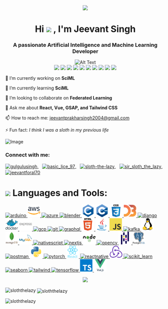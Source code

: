 
<div align="center">
    <img src="https://github-production-user-asset-6210df.s3.amazonaws.com/74038190/240304586-d48893bd-0757-481c-8d7e-ba3e163feae7.png?X-Amz-Algorithm=AWS4-HMAC-SHA256&X-Amz-Credential=AKIAVCODYLSA53PQK4ZA%2F20240914%2Fus-east-1%2Fs3%2Faws4_request&X-Amz-Date=20240914T021216Z&X-Amz-Expires=300&X-Amz-Signature=fcf01a70fb6682dfb84ce0983ee05ff8b0bae7e9f7779a5e84a42c3efddf85f1&X-Amz-SignedHeaders=host&actor_id=117072021&key_id=0&repo_id=588181932">
</div>
<h1 align="center">Hi <img src="https://github-production-user-asset-6210df.s3.amazonaws.com/74038190/238200842-406eb3e6-caba-401d-93c8-e0a7941c84b9.gif?X-Amz-Algorithm=AWS4-HMAC-SHA256&X-Amz-Credential=AKIAVCODYLSA53PQK4ZA%2F20240914%2Fus-east-1%2Fs3%2Faws4_request&X-Amz-Date=20240914T020938Z&X-Amz-Expires=300&X-Amz-Signature=c5b528d62e3b122adc5823bbe4db8fc6c4603678216da5f65c48977f4f7d4ad1&X-Amz-SignedHeaders=host&actor_id=117072021&key_id=0&repo_id=588181932" width= 100> , I'm Jeevant Singh</h1>
<h3 align="center">A passionate Artificial Intelligence and Machine Learning Developer</h3>
<div align = "center">
    <img src="https://github-production-user-asset-6210df.s3.amazonaws.com/74038190/242390524-0c7eb6ed-663b-4ce4-bfbd-18239a38ba1b.gif?X-Amz-Algorithm=AWS4-HMAC-SHA256&X-Amz-Credential=AKIAVCODYLSA53PQK4ZA%2F20240914%2Fus-east-1%2Fs3%2Faws4_request&X-Amz-Date=20240914T023546Z&X-Amz-Expires=300&X-Amz-Signature=a7505ef22ed936a66aad62b72d76a286b55e1562c4f1d2bf7523ca5f6e266c74&X-Amz-SignedHeaders=host&actor_id=117072021&key_id=0&repo_id=588181932" alt="Alt Text">  
</div>
<div align="center">
  <img src="https://user-images.githubusercontent.com/74038190/212257454-16e3712e-945a-4ca2-b238-408ad0bf87e6.gif" width = 100>
    <img src="https://github-production-user-asset-6210df.s3.amazonaws.com/74038190/238200437-de038172-e903-4951-926c-755878deb0b4.gif?X-Amz-Algorithm=AWS4-HMAC-SHA256&X-Amz-Credential=AKIAVCODYLSA53PQK4ZA%2F20240914%2Fus-east-1%2Fs3%2Faws4_request&X-Amz-Date=20240914T015125Z&X-Amz-Expires=300&X-Amz-Signature=8edda3d8be730289236a9a63a9067fdf824686df2ff2e5f1f989c3514236de2b&X-Amz-SignedHeaders=host&actor_id=117072021&key_id=0&repo_id=588181932" width= 100>
  <img src="https://github-production-user-asset-6210df.s3.amazonaws.com/74038190/238200620-398b19b1-9aae-4c1f-8bc0-d172a2c08d68.gif?X-Amz-Algorithm=AWS4-HMAC-SHA256&X-Amz-Credential=AKIAVCODYLSA53PQK4ZA%2F20240914%2Fus-east-1%2Fs3%2Faws4_request&X-Amz-Date=20240914T015453Z&X-Amz-Expires=300&X-Amz-Signature=9daba6356135bb51f4c7468603adb40ca734782009fd5e9382fa26e4106fd06e&X-Amz-SignedHeaders=host&actor_id=117072021&key_id=0&repo_id=588181932" width = 120> 
  <img src="https://user-images.githubusercontent.com/74038190/212257460-738ff738-247f-4445-a718-cdd0ca76e2db.gif" width = 100> 
    <img src="https://user-images.githubusercontent.com/74038190/212257472-08e52665-c503-4bd9-aa20-f5a4dae769b5.gif" width = 100> 
    <img src="https://user-images.githubusercontent.com/74038190/212257468-1e9a91f1-b626-4baa-b15d-5c385dfa7ed2.gif" width = 100> 
    <img src="https://user-images.githubusercontent.com/74038190/212281775-b468df30-4edc-4bf8-a4ee-f52e1aaddc86.gif" width = 100> 
    <img src="https://user-images.githubusercontent.com/74038190/212257467-871d32b7-e401-42e8-a166-fcfd7baa4c6b.gif" width = 100> 
    <img src="https://github-production-user-asset-6210df.s3.amazonaws.com/74038190/238200441-1a797f46-efe4-41e6-9e75-5303e1bbcbfa.gif?X-Amz-Algorithm=AWS4-HMAC-SHA256&X-Amz-Credential=AKIAVCODYLSA53PQK4ZA%2F20240914%2Fus-east-1%2Fs3%2Faws4_request&X-Amz-Date=20240914T020235Z&X-Amz-Expires=300&X-Amz-Signature=7bebb28b8330ed6a1729d4760a49988fa6a9b55307d9da27b345dc92bac75864&X-Amz-SignedHeaders=host&actor_id=117072021&key_id=0&repo_id=588181932" width = 100> 
    <img src="https://user-images.githubusercontent.com/74038190/212281780-0afd9616-8310-46e9-a898-c4f5269f1387.gif" width = 100> 
</div>


<div class="flex flex-col md:flex-row items-center justify-between p-6">
  <!-- Left Side: Text Content -->
  <div class="md:w-1/2 space-y-4 text-left">
    <p>🔭 I’m currently working on <strong>SciML</strong></p>
    <p>🌱 I’m currently learning <strong>SciML</strong></p>
    <p>👯 I’m looking to collaborate on <strong>Federated Learning</strong></p>
    <p>💬 Ask me about <strong>React, Vue, GSAP, and Tailwind CSS</strong></p>
    <p>📫 How to reach me: <a href="mailto:jeevantprakharsingh2004@gmail.com" class="text-blue-500 underline">jeevantprakharsingh2004@gmail.com</a></p>
    <p>⚡ Fun fact: <em>I think I was a sloth in my previous life</em></p>
  </div>

  <!-- Right Side: Image -->
  <div class="md:w-1/2 flex justify-center mt-6 md:mt-0">
    <img src="https://user-images.githubusercontent.com/74038190/216656963-09118229-8a9e-4af0-910c-c37f35f2e210.gif" alt="Image" class="rounded-lg shadow-lg max-w-full h-auto">
  </div>
</div>

### Connect with me:

<p align="left">
  <a href="https://twitter.com/gulgulusingh" target="blank">
    <img align="center" src="https://raw.githubusercontent.com/rahuldkjain/github-profile-readme-generator/master/src/images/icons/Social/twitter.svg" alt="gulgulusingh" height="30" width="40" />
  </a>&nbsp;&nbsp;
  <a href="https://www.codechef.com/users/basic_lice_97" target="blank">
    <img align="center" src="https://cdn.jsdelivr.net/npm/simple-icons@3.1.0/icons/codechef.svg" alt="basic_lice_97" height="30" width="40" />
  </a>&nbsp;&nbsp;
  <a href="https://codeforces.com/profile/sloth-the-lazy" target="blank">
    <img align="center" src="https://raw.githubusercontent.com/rahuldkjain/github-profile-readme-generator/master/src/images/icons/Social/codeforces.svg" alt="sloth-the-lazy" height="30" width="40" />
  </a>&nbsp;&nbsp;
  <a href="https://www.leetcode.com/sir_sloth_the_lazy" target="blank">
    <img align="center" src="https://raw.githubusercontent.com/rahuldkjain/github-profile-readme-generator/master/src/images/icons/Social/leet-code.svg" alt="sir_sloth_the_lazy" height="30" width="40" />
  </a>&nbsp;&nbsp;
  <a href="https://auth.geeksforgeeks.org/user/jeevantforal70" target="blank">
    <img align="center" src="https://raw.githubusercontent.com/rahuldkjain/github-profile-readme-generator/master/src/images/icons/Social/geeks-for-geeks.svg" alt="jeevantforal70" height="30" width="40" />
  </a>
</p>
<h1 align="left"> <img src ="https://user-images.githubusercontent.com/74038190/212284087-bbe7e430-757e-4901-90bf-4cd2ce3e1852.gif" width=50> Languages and Tools:</h1>
<p align="left"> <a href="https://www.arduino.cc/" target="_blank" rel="noreferrer"> <img src="https://cdn.worldvectorlogo.com/logos/arduino-1.svg" alt="arduino" width="40" height="40"/> </a> <a href="https://aws.amazon.com" target="_blank" rel="noreferrer"> <img src="https://raw.githubusercontent.com/devicons/devicon/master/icons/amazonwebservices/amazonwebservices-original-wordmark.svg" alt="aws" width="40" height="40"/> </a> <a href="https://azure.microsoft.com/en-in/" target="_blank" rel="noreferrer"> <img src="https://www.vectorlogo.zone/logos/microsoft_azure/microsoft_azure-icon.svg" alt="azure" width="40" height="40"/> </a> <a href="https://www.blender.org/" target="_blank" rel="noreferrer"> <img src="https://download.blender.org/branding/community/blender_community_badge_white.svg" alt="blender" width="40" height="40"/> </a> <a href="https://www.cprogramming.com/" target="_blank" rel="noreferrer"> <img src="https://raw.githubusercontent.com/devicons/devicon/master/icons/c/c-original.svg" alt="c" width="40" height="40"/> </a> <a href="https://www.w3schools.com/cpp/" target="_blank" rel="noreferrer"> <img src="https://raw.githubusercontent.com/devicons/devicon/master/icons/cplusplus/cplusplus-original.svg" alt="cplusplus" width="40" height="40"/> </a> <a href="https://www.w3schools.com/css/" target="_blank" rel="noreferrer"> <img src="https://raw.githubusercontent.com/devicons/devicon/master/icons/css3/css3-original-wordmark.svg" alt="css3" width="40" height="40"/> </a> <a href="https://d3js.org/" target="_blank" rel="noreferrer"> <img src="https://raw.githubusercontent.com/devicons/devicon/master/icons/d3js/d3js-original.svg" alt="d3js" width="40" height="40"/> </a> <a href="https://www.djangoproject.com/" target="_blank" rel="noreferrer"> <img src="https://cdn.worldvectorlogo.com/logos/django.svg" alt="django" width="40" height="40"/> </a> <a href="https://www.docker.com/" target="_blank" rel="noreferrer"> <img src="https://raw.githubusercontent.com/devicons/devicon/master/icons/docker/docker-original-wordmark.svg" alt="docker" width="40" height="40"/> </a> <a href="https://expressjs.com" target="_blank" rel="noreferrer"> <img src="https://raw.githubusercontent.com/devicons/devicon/master/icons/express/express-original-wordmark.svg" alt="express" width="40" height="40"/> </a> <a href="https://cloud.google.com" target="_blank" rel="noreferrer"> <img src="https://www.vectorlogo.zone/logos/google_cloud/google_cloud-icon.svg" alt="gcp" width="40" height="40"/> </a> <a href="https://git-scm.com/" target="_blank" rel="noreferrer"> <img src="https://www.vectorlogo.zone/logos/git-scm/git-scm-icon.svg" alt="git" width="40" height="40"/> </a> <a href="https://graphql.org" target="_blank" rel="noreferrer"> <img src="https://www.vectorlogo.zone/logos/graphql/graphql-icon.svg" alt="graphql" width="40" height="40"/> </a> <a href="https://www.w3.org/html/" target="_blank" rel="noreferrer"> <img src="https://raw.githubusercontent.com/devicons/devicon/master/icons/html5/html5-original-wordmark.svg" alt="html5" width="40" height="40"/> </a> <a href="https://www.java.com" target="_blank" rel="noreferrer"> <img src="https://raw.githubusercontent.com/devicons/devicon/master/icons/java/java-original.svg" alt="java" width="40" height="40"/> </a> <a href="https://developer.mozilla.org/en-US/docs/Web/JavaScript" target="_blank" rel="noreferrer"> <img src="https://raw.githubusercontent.com/devicons/devicon/master/icons/javascript/javascript-original.svg" alt="javascript" width="40" height="40"/> </a> <a href="https://kafka.apache.org/" target="_blank" rel="noreferrer"> <img src="https://www.vectorlogo.zone/logos/apache_kafka/apache_kafka-icon.svg" alt="kafka" width="40" height="40"/> </a> <a href="https://www.linux.org/" target="_blank" rel="noreferrer"> <img src="https://raw.githubusercontent.com/devicons/devicon/master/icons/linux/linux-original.svg" alt="linux" width="40" height="40"/> </a> <a href="https://www.mongodb.com/" target="_blank" rel="noreferrer"> <img src="https://raw.githubusercontent.com/devicons/devicon/master/icons/mongodb/mongodb-original-wordmark.svg" alt="mongodb" width="40" height="40"/> </a> <a href="https://www.mysql.com/" target="_blank" rel="noreferrer"> <img src="https://raw.githubusercontent.com/devicons/devicon/master/icons/mysql/mysql-original-wordmark.svg" alt="mysql" width="40" height="40"/> </a> <a href="https://nativescript.org/" target="_blank" rel="noreferrer"> <img src="https://raw.githubusercontent.com/detain/svg-logos/780f25886640cef088af994181646db2f6b1a3f8/svg/nativescript.svg" alt="nativescript" width="40" height="40"/> </a> <a href="https://nextjs.org/" target="_blank" rel="noreferrer"> <img src="https://cdn.worldvectorlogo.com/logos/nextjs-2.svg" alt="nextjs" width="40" height="40"/> </a> <a href="https://nodejs.org" target="_blank" rel="noreferrer"> <img src="https://raw.githubusercontent.com/devicons/devicon/master/icons/nodejs/nodejs-original-wordmark.svg" alt="nodejs" width="40" height="40"/> </a> <a href="https://opencv.org/" target="_blank" rel="noreferrer"> <img src="https://www.vectorlogo.zone/logos/opencv/opencv-icon.svg" alt="opencv" width="40" height="40"/> </a> <a href="https://pandas.pydata.org/" target="_blank" rel="noreferrer"> <img src="https://raw.githubusercontent.com/devicons/devicon/2ae2a900d2f041da66e950e4d48052658d850630/icons/pandas/pandas-original.svg" alt="pandas" width="40" height="40"/> </a> <a href="https://www.postgresql.org" target="_blank" rel="noreferrer"> <img src="https://raw.githubusercontent.com/devicons/devicon/master/icons/postgresql/postgresql-original-wordmark.svg" alt="postgresql" width="40" height="40"/> </a> <a href="https://postman.com" target="_blank" rel="noreferrer"> <img src="https://www.vectorlogo.zone/logos/getpostman/getpostman-icon.svg" alt="postman" width="40" height="40"/> </a> <a href="https://www.python.org" target="_blank" rel="noreferrer"> <img src="https://raw.githubusercontent.com/devicons/devicon/master/icons/python/python-original.svg" alt="python" width="40" height="40"/> </a> <a href="https://pytorch.org/" target="_blank" rel="noreferrer"> <img src="https://www.vectorlogo.zone/logos/pytorch/pytorch-icon.svg" alt="pytorch" width="40" height="40"/> </a> <a href="https://reactjs.org/" target="_blank" rel="noreferrer"> <img src="https://raw.githubusercontent.com/devicons/devicon/master/icons/react/react-original-wordmark.svg" alt="react" width="40" height="40"/> </a> <a href="https://reactnative.dev/" target="_blank" rel="noreferrer"> <img src="https://reactnative.dev/img/header_logo.svg" alt="reactnative" width="40" height="40"/> </a> <a href="https://redux.js.org" target="_blank" rel="noreferrer"> <img src="https://raw.githubusercontent.com/devicons/devicon/master/icons/redux/redux-original.svg" alt="redux" width="40" height="40"/> </a> <a href="https://scikit-learn.org/" target="_blank" rel="noreferrer"> <img src="https://upload.wikimedia.org/wikipedia/commons/0/05/Scikit_learn_logo_small.svg" alt="scikit_learn" width="40" height="40"/> </a> <a href="https://seaborn.pydata.org/" target="_blank" rel="noreferrer"> <img src="https://seaborn.pydata.org/_images/logo-mark-lightbg.svg" alt="seaborn" width="40" height="40"/> </a> <a href="https://tailwindcss.com/" target="_blank" rel="noreferrer"> <img src="https://www.vectorlogo.zone/logos/tailwindcss/tailwindcss-icon.svg" alt="tailwind" width="40" height="40"/> </a> <a href="https://www.tensorflow.org" target="_blank" rel="noreferrer"> <img src="https://www.vectorlogo.zone/logos/tensorflow/tensorflow-icon.svg" alt="tensorflow" width="40" height="40"/> </a> <a href="https://www.typescriptlang.org/" target="_blank" rel="noreferrer"> <img src="https://raw.githubusercontent.com/devicons/devicon/master/icons/typescript/typescript-original.svg" alt="typescript" width="40" height="40"/> </a> <a href="https://vuejs.org/" target="_blank" rel="noreferrer"> <img src="https://raw.githubusercontent.com/devicons/devicon/master/icons/vuejs/vuejs-original-wordmark.svg" alt="vuejs" width="40" height="40"/> </a> </p>
<div align="center">
<img src="https://user-images.githubusercontent.com/74038190/212284068-b4ee9a5c-331c-4d18-9481-53dd6b9debd5.gif" width=200>
</div>
<p><img align="left" src="https://github-readme-stats.vercel.app/api/top-langs?username=sloththelazy&show_icons=true&locale=en&layout=compact" alt="sloththelazy" /></p>

<p>&nbsp;<img align="center" src="https://github-readme-stats.vercel.app/api?username=sloththelazy&show_icons=true&locale=en" alt="sloththelazy" /></p>

<p><img align="center" src="https://github-readme-streak-stats.herokuapp.com/?user=sloththelazy&" alt="sloththelazy" /></p>
